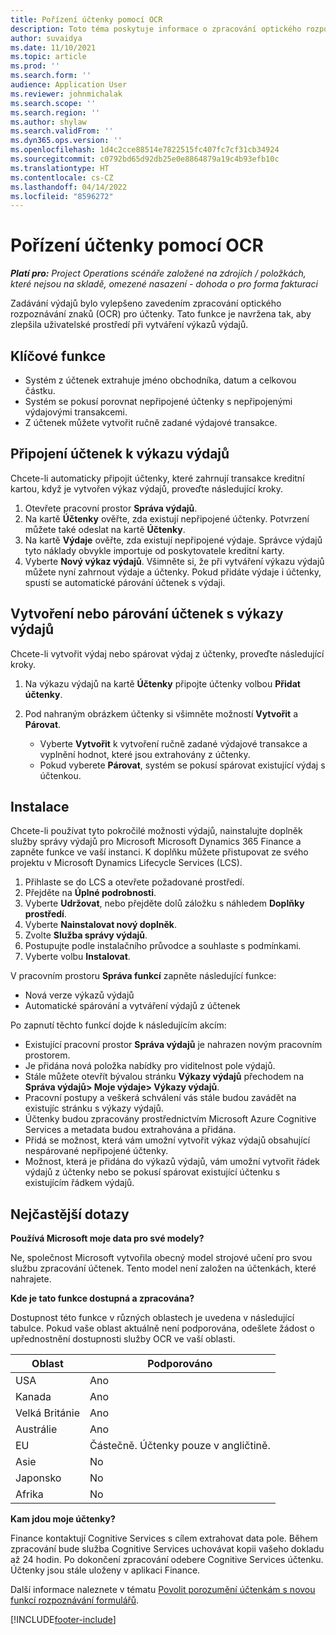 ```yaml
---
title: Pořízení účtenky pomocí OCR
description: Toto téma poskytuje informace o zpracování optického rozpoznávání znaků (OCR) pro účtenky.
author: suvaidya
ms.date: 11/10/2021
ms.topic: article
ms.prod: ''
ms.search.form: ''
audience: Application User
ms.reviewer: johnmichalak
ms.search.scope: ''
ms.search.region: ''
ms.author: shylaw
ms.search.validFrom: ''
ms.dyn365.ops.version: ''
ms.openlocfilehash: 1d4c2cce88514e7822515fc407fc7cf31cb34924
ms.sourcegitcommit: c0792bd65d92db25e0e8864879a19c4b93efb10c
ms.translationtype: HT
ms.contentlocale: cs-CZ
ms.lasthandoff: 04/14/2022
ms.locfileid: "8596272"
---
```

# <a name="capture-a-receipt-using-ocr"></a>Pořízení účtenky pomocí OCR

_**Platí pro:** Project Operations scénáře založené na zdrojích / položkách, které nejsou na skladě, omezené nasazení - dohoda o pro forma fakturaci_

Zadávání výdajů bylo vylepšeno zavedením zpracování optického rozpoznávání znaků (OCR) pro účtenky. Tato funkce je navržena tak, aby zlepšila uživatelské prostředí při vytváření výkazů výdajů.

## <a name="key-features"></a>Klíčové funkce

- Systém z účtenek extrahuje jméno obchodníka, datum a celkovou částku.
- Systém se pokusí porovnat nepřipojené účtenky s nepřipojenými výdajovými transakcemi.
- Z účtenek můžete vytvořit ručně zadané výdajové transakce.

## <a name="attach-receipts-to-an-expense-report"></a>Připojení účtenek k výkazu výdajů

Chcete-li automaticky připojit účtenky, které zahrnují transakce kreditní kartou, když je vytvořen výkaz výdajů, proveďte následující kroky.

  1. Otevřete pracovní prostor **Správa výdajů**.
  2. Na kartě **Účtenky** ověřte, zda existují nepřipojené účtenky. Potvrzení můžete také odeslat na kartě **Účtenky**.
  3. Na kartě **Výdaje** ověřte, zda existují nepřipojené výdaje. Správce výdajů tyto náklady obvykle importuje od poskytovatele kreditní karty.
  4. Vyberte **Nový výkaz výdajů**. Všimněte si, že při vytváření výkazu výdajů můžete nyní zahrnout výdaje a účtenky. Pokud přidáte výdaje i účtenky, spustí se automatické párování účtenek s výdaji.

## <a name="create-or-match-receipts-to-an-expense-report"></a>Vytvoření nebo párování účtenek s výkazy výdajů
Chcete-li vytvořit výdaj nebo spárovat výdaj z účtenky, proveďte následující kroky.

  1. Na výkazu výdajů na kartě **Účtenky** připojte účtenky volbou **Přidat účtenky**.
  2. Pod nahraným obrázkem účtenky si všimněte možností **Vytvořit** a **Párovat**.

      - Vyberte **Vytvořit** k vytvoření ručně zadané výdajové transakce a vyplnění hodnot, které jsou extrahovány z účtenky.
      - Pokud vyberete **Párovat**, systém se pokusí spárovat existující výdaj s účtenkou.

## <a name="installation"></a>Instalace

Chcete-li používat tyto pokročilé možnosti výdajů, nainstalujte doplněk služby správy výdajů pro Microsoft Microsoft Dynamics 365 Finance a zapněte funkce ve vaší instanci. K doplňku můžete přistupovat ze svého projektu v Microsoft Dynamics Lifecycle Services (LCS).

1. Přihlaste se do LCS a otevřete požadované prostředí.
2. Přejděte na **Úplné podrobnosti**.
3. Vyberte **Udržovat**, nebo přejděte dolů záložku s náhledem **Doplňky prostředí**.
4. Vyberte **Nainstalovat nový doplněk**.
5. Zvolte **Služba správy výdajů**.
6. Postupujte podle instalačního průvodce a souhlaste s podmínkami.
7. Vyberte volbu **Instalovat**.

V pracovním prostoru **Správa funkcí** zapněte následující funkce:

- Nová verze výkazů výdajů
- Automatické spárování a vytváření výdajů z účtenek

Po zapnutí těchto funkcí dojde k následujícím akcím:

- Existující pracovní prostor **Správa výdajů** je nahrazen novým pracovním prostorem.
- Je přidána nová položka nabídky pro viditelnost pole výdajů.
- Stále můžete otevřít bývalou stránku **Výkazy výdajů** přechodem na **Správa výdajů> Moje výdaje> Výkazy výdajů**.
- Pracovní postupy a veškerá schválení vás stále budou zavádět na existujíc stránku s výkazy výdajů.
- Účtenky budou zpracovány prostřednictvím Microsoft Azure Cognitive Services a metadata budou extrahována a přidána.
- Přidá se možnost, která vám umožní vytvořit výkaz výdajů obsahující nespárované nepřipojené účtenky.
- Možnost, která je přidána do výkazů výdajů, vám umožní vytvořit řádek výdajů z účtenky nebo se pokusí spárovat existující účtenku s existujícím řádkem výdajů.

## <a name="frequently-asked-questions"></a>Nejčastější dotazy

**Používá Microsoft moje data pro své modely?**

Ne, společnost Microsoft vytvořila obecný model strojové učení pro svou službu zpracování účtenek. Tento model není založen na účtenkách, které nahrajete.

**Kde je tato funkce dostupná a zpracována?**

Dostupnost této funkce v různých oblastech je uvedena v následující tabulce. Pokud vaše oblast aktuálně není podporována, odešlete žádost o upřednostnění dostupnosti služby OCR ve vaší oblasti. 

| Oblast | Podporováno                         |
|--------|-----------------------------------|
| USA    | Ano                               |
| Kanada    | Ano                               |
| Velká Británie     | Ano                               |
| Austrálie    | Ano                               |
| EU     | Částečně. Účtenky pouze v angličtině. |
| Asie   | No                                |
| Japonsko  | No                                |
| Afrika | No                                |

**Kam jdou moje účtenky?**

Finance kontaktují Cognitive Services s cílem extrahovat data pole. Během zpracování bude služba Cognitive Services uchovávat kopii vašeho dokladu až 24 hodin. Po dokončení zpracování odebere Cognitive Services účtenku. Účtenky jsou stále uloženy v aplikaci Finance.

Další informace naleznete v tématu [Povolit porozumění účtenkám s novou funkcí rozpoznávání formulářů](https://azure.microsoft.com/blog/enable-receipt-understanding-with-form-recognizer-s-new-capability/).


[!INCLUDE[footer-include](../includes/footer-banner.md)]
